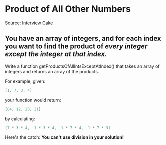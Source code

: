 # Product of All Other Numbers
Source: [Interview Cake](https://www.interviewcake.com/question/swift/cake-thief?course=fc1&section=dynamic-programming-recursion)

## You have an array of integers, and for each index you want to find the product of *every integer except the integer at that index.*

Write a function getProductsOfAllIntsExceptAtIndex() that takes an array of integers and returns an array of the products.

For example, given:
```swift
[1, 7, 3, 4]
```

your function would return:
```swift
[84, 12, 28, 21]
```

by calculating:
```swift
[7 * 3 * 4,  1 * 3 * 4,  1 * 7 * 4,  1 * 7 * 3]
```

Here's the catch: **You can't use division in your solution!**
